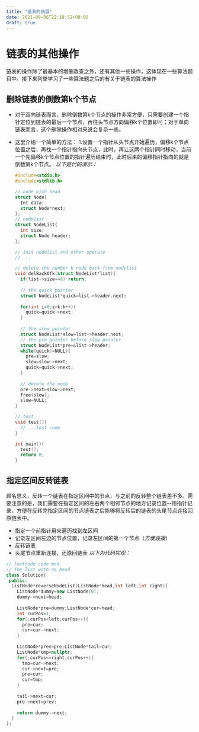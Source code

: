 ```yaml
---
title: "链表的拓展"
date: 2021-09-06T22:18:52+08:00
draft: true
---
```

# 链表的其他操作

链表的操作除了最基本的增删改查之外，还有其他一些操作，这体现在一些算法题目中。接下来列举学习了一些算法题之后的有关于链表的算法操作

## 删除链表的倒数第k个节点

* 对于双向链表而言，删除倒数第k个节点的操作非常方便，只需要创建一个指针定位到链表的最后一个节点，再往头节点方向偏移k个位置即可；对于单向链表而言，这个删除操作相对来说会复杂一些。

* 这里介绍一个简单的方法：
  1.设置一个指针从头节点开始遍历，偏移k个节点位置之后，再找一个指针指向头节点，此时，再让这两个指针同时移动，当前一个先偏移k个节点位置的指针遍历结束时，此时后来的偏移指针指向的就是倒数第k个节点。
  *以下是代码演示：*

  ```C
  #include<stdio.h>
  #include<stdlib.h>
  
  // node with head
  struct Node{
    Int data;
    struct Node*next;
  };
  // nodelist
  struct NodeList{
    int size;
    struct Node header;
  };
  
  // init nodelist and other operate
  // ...
  
  // delete the number k node back from nodelist
  void delBackOfk(struct NodeList*list){
    if(list->size==0) return;
    
    // the quick pointer
    struct NodeList*quick=list->header.next;
    
    for(int i=0;i<k;k++){
      quick=quick->next;
    }
    
    // the slow pointer
    struct NodeList*slow=list->header.next;
    // the pre pointer before slow pointer
    struct NodeList*pre=&list->header;
    while(quick!=NULL){
      pre=slow;
      slow=slow->next;
      quick=quick->next;
    }
    
    // delete the node
    pre->next=slow->next;
    free(slow);
    slow=NULL;
  } 
  
  // test
  void test(){
    // ...test code
  }
  
  int main(){
    test();
    return 0;
  }
  ```

## 指定区间反转链表

顾名思义，反转一个链表在指定区间中的节点，与之前的反转整个链表差不多。需要注意的是，我们需要在指定区间的左右两个相邻节点的地方记录位置--用指针记录，方便在反转完指定区间的节点链表之后能够将反转后的链表的头尾节点连接回原链表中。

* 指定一个前指针用来遍历找到左区间
* 记录左区间左边的节点位置，记录左区间的第一个节点（*方便连接*）
* 反转链表
* 头尾节点重新连接，还原回链表
  *以下为代码实现：*

```C++
// leetcode code mod
// The list with no head
class Solution{
 public:
  ListNode*reverseNodeList(ListNode*head,int left,int right){
    ListNode*dummy=new ListNode(0);
    dummy->next=head;
    
    ListNode*pre=dummy;ListNode*cur=head;
    int curPos=1;
    for(;curPos<left;curPos++){
      pre=cur;
      cur=cur->next;
    }
    
    ListNode*prev=pre;ListNode*tail=cur;
    ListNode*tmp=nullptr;
    for(;curPos<=right;curPos++){
      tmp=cur->next;
      cur->next=pre;
      pre=cur;
      cur=tmp;
    }
    
    tail->next=cur;
    pre->next=prev;
    
    return dummy->next;
  }
};
```


